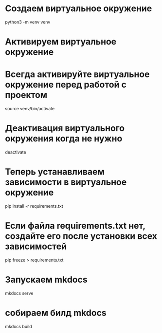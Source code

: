 # Создаем виртуальное окружение
python3 -m venv venv

# Активируем виртуальное окружение 
# Всегда активируйте виртуальное окружение перед работой с проектом
source venv/bin/activate

# Деактивация виртуального окружения когда не нужно
deactivate

# Теперь устанавливаем зависимости в виртуальное окружение
pip install -r requirements.txt

# Если файла requirements.txt нет, создайте его после установки всех зависимостей
pip freeze > requirements.txt

# Запускаем mkdocs
mkdocs serve

# собираем билд mkdocs
mkdocs build
